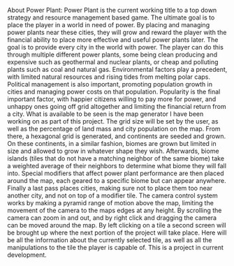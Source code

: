 About Power Plant: Power Plant is the current working title to a top down strategy and resource management based game. The ultimate goal is to place the player in a world in need of power. By placing and managing power plants near these cities, they will grow and reward the player with the financial ability to place more effective and useful power plants later. The goal is to provide every city in the world with power. The player can do this through multiple different power plants, some being clean producing and expensive such as geothermal and nuclear plants, or cheap and polluting plants such as coal and natural gas. Environmental factors play a precedent, with limited natural resources and rising tides from melting polar caps. Political management is also important, promoting population growth in cities and managing power costs on that population. Popularity is the final important factor, with happier citizens willing to pay more for power, and unhappy ones going off grid altogether and limiting the financial return from a city.
  What is available to be seen is the map generator I have been working on as part of this project. The grid size will be set by the user, as well as the percentage of land mass and city population on the map. From there, a hexagonal grid is generated, and continents are seeded and grown. On these continents, in a similar fashion, biomes are grown but limited in size and allowed to grow in whatever shape they wish. Afterwards, biome islands (tiles that do not have a matching neighbor of the same biome) take a weighted average of their neighbors to determine what biome they will fall into. Special modifiers that affect power plant performance are then placed around the map, each geared to a specific biome but can appear anywhere. Finally a last pass places cities, making sure not to place them too near another city, and not on top of a modifier tile. 
  The camera control system works by making a pyramid range of motion above the map, limiting the movement of the camera to the maps edges at any height. By scrolling the camera can zoom in and out, and by right click and dragging the camera can be moved around the map. By left clicking on a tile a second screen will be brought up where the next portion of the project will take place. Here will be all the information about the currently selected tile, as well as all the manipulations to the tile the player is capable of.
  This is a project in current development. 
